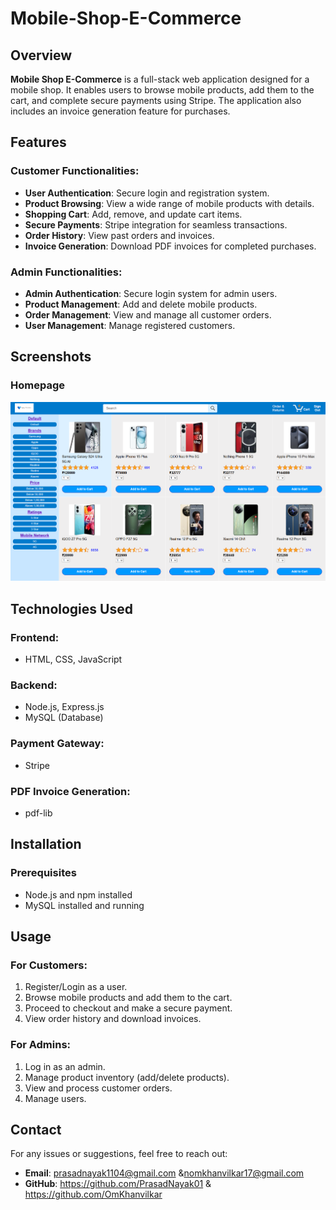 # Mobile-Shop-E-Commerce

## Overview
**Mobile Shop E-Commerce** is a full-stack web application designed for a mobile shop. It enables users to browse mobile products, add them to the cart, and complete secure payments using Stripe. The application also includes an invoice generation feature for purchases.

## Features
### Customer Functionalities:
- **User Authentication**: Secure login and registration system.
- **Product Browsing**: View a wide range of mobile products with details.
- **Shopping Cart**: Add, remove, and update cart items.
- **Secure Payments**: Stripe integration for seamless transactions.
- **Order History**: View past orders and invoices.
- **Invoice Generation**: Download PDF invoices for completed purchases.

### Admin Functionalities:
- **Admin Authentication**: Secure login system for admin users.
- **Product Management**: Add and delete mobile products.
- **Order Management**: View and manage all customer orders.
- **User Management**: Manage registered customers.

## Screenshots
### Homepage
![Homepage Screenshot](Assets/Homepage.png)

## Technologies Used
### Frontend:
- HTML, CSS, JavaScript

### Backend:
- Node.js, Express.js
- MySQL (Database)

### Payment Gateway:
- Stripe

### PDF Invoice Generation:
- pdf-lib

## Installation
### Prerequisites
- Node.js and npm installed
- MySQL installed and running

## Usage
### For Customers:
1. Register/Login as a user.
2. Browse mobile products and add them to the cart.
3. Proceed to checkout and make a secure payment.
4. View order history and download invoices.

### For Admins:
1. Log in as an admin.
2. Manage product inventory (add/delete products).
3. View and process customer orders.
4. Manage users.

## Contact
For any issues or suggestions, feel free to reach out:
- **Email**: prasadnayak1104@gmail.com &nomkhanvilkar17@gmail.com
- **GitHub**: https://github.com/PrasadNayak01 & https://github.com/OmKhanvilkar

